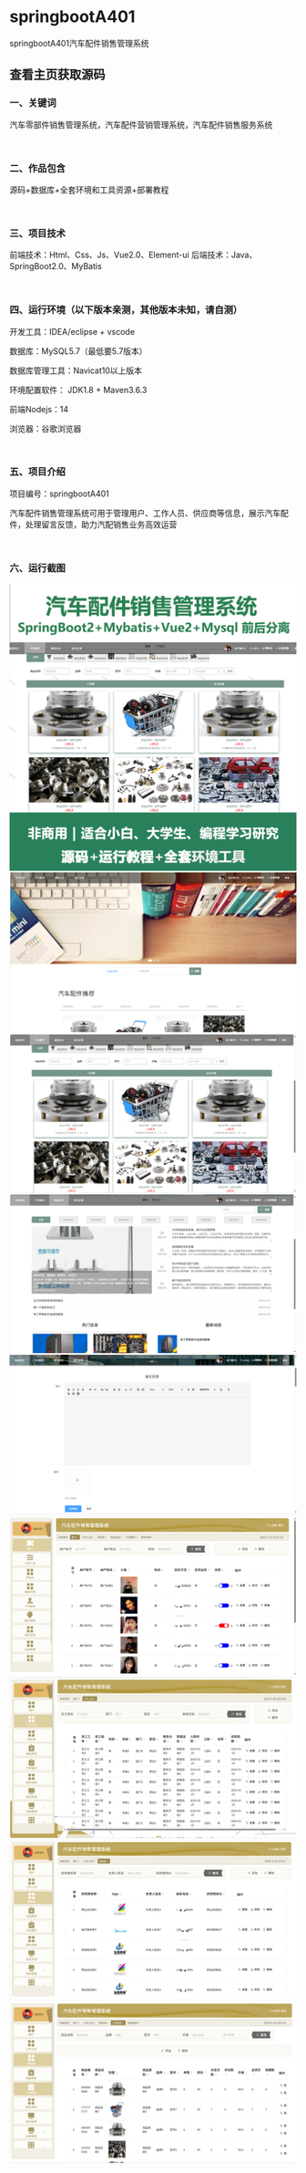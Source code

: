 # springbootA401
springbootA401汽车配件销售管理系统
 
## 查看主页获取源码

### 一、关键词

汽车零部件销售管理系统，汽车配件营销管理系统，汽车配件销售服务系统

<br/>

### 二、作品包含

源码+数据库+全套环境和工具资源+部署教程

<br/>

### 三、项目技术

前端技术：Html、Css、Js、Vue2.0、Element-ui 
后端技术：Java、SpringBoot2.0、MyBatis

<br/>

### 四、运行环境（以下版本亲测，其他版本未知，请自测）

开发工具：IDEA/eclipse  + vscode

数据库：MySQL5.7（最低要5.7版本）

数据库管理工具：Navicat10以上版本

环境配置软件： JDK1.8 + Maven3.6.3

前端Nodejs：14

浏览器：谷歌浏览器


<br/>

### 五、项目介绍

项目编号：springbootA401

汽车配件销售管理系统可用于管理用户、工作人员、供应商等信息，展示汽车配件，处理留言反馈，助力汽配销售业务高效运营 


<br/>

### 六、运行截图

![cover.png](./cover.png)
![1.png](./1.png)
![2.png](./2.png)
![3.png](./3.png)
![4.png](./4.png)
![5.png](./5.png)
![6.png](./6.png)
![7.png](./7.png)
![8.png](./8.png)





  
